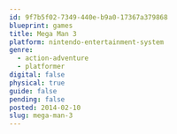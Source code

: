 ```yaml
---
id: 9f7b5f02-7349-440e-b9a0-17367a379868
blueprint: games
title: Mega Man 3
platform: nintendo-entertainment-system
genre:
  - action-adventure
  - platformer
digital: false
physical: true
guide: false
pending: false
posted: 2014-02-10
slug: mega-man-3
---
```

